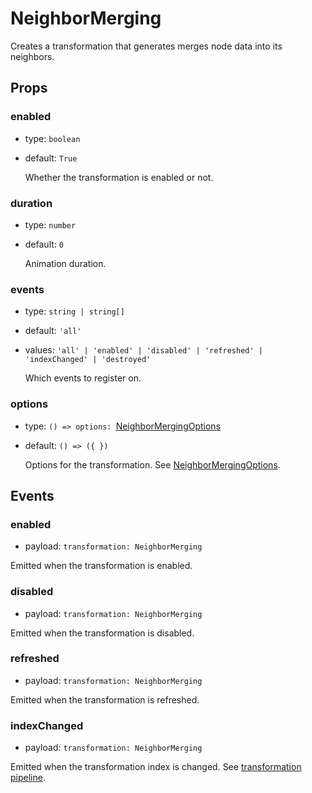 # NeighborMerging

Creates a transformation that generates merges node data into its neighbors.

## Props

### enabled

- type: `boolean`
- default: `True`

  Whether the transformation is enabled or not.

### duration

- type: `number`
- default: `0`

  Animation duration.

### events

- type: `string | string[]`
- default: `'all'`
- values: `'all' | 'enabled' | 'disabled' | 'refreshed' | 'indexChanged' | 'destroyed'`

  Which events to register on.

### options

- type: `() => options: `[NeighborMergingOptions](https://doc.linkurious.com/ogma/latest/api.html#NeighborMergingOptions)
- default: `() => ({ })`

  Options for the transformation. See [NeighborMergingOptions](https://doc.linkurious.com/ogma/latest/api.html#NeighborMergingOptions).

## Events

### enabled

- payload: `transformation: NeighborMerging`

Emitted when the transformation is enabled.

### disabled

- payload: `transformation: NeighborMerging`

Emitted when the transformation is disabled.

### refreshed

- payload: `transformation: NeighborMerging`

Emitted when the transformation is refreshed.

### indexChanged

- payload: `transformation: NeighborMerging`

Emitted when the transformation index is changed. See [transformation pipeline](https://doc.linkurious.com/ogma/latest/examples/transformation-schema.html).
